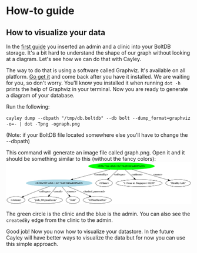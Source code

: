 # How-to guide

## How to visualize your data
In the [first guide](../insert/README.md) you inserted an admin and a clinic into your BoltDB storage. It's a bit hard to understand the shape of our graph without looking at a diagram. Let's see how we can do that with Cayley.

The way to do that is using a software called Graphviz. It's available on all platform. [Go get it](http://www.graphviz.org/Download..php) and come back after you have it installed. We are waiting for you, so don't worry. You'll know you installed it when running `dot -h` prints the help of Graphviz in your terminal.
Now you are ready to generate a diagram of your database.

Run the following:
```
cayley dump --dbpath "/tmp/db.boltdb" --db bolt --dump_format=graphviz -o=- | dot -Tpng -ograph.png
```
(Note: if your BoltDB file located somewhere else you'll have to change the --dbpath)

This command will generate an image file called graph.png. Open it and it should be something similar to this (without the fancy colors):
![graph](graph.png)

The green circle is the clinic and the blue is the admin. You can also see the `createdBy` edge from the clinic to the admin. 

Good job! Now you now how to visualize your datastore. In the future Cayley will have better ways to visualize the data but for now you can use this simple approach.
